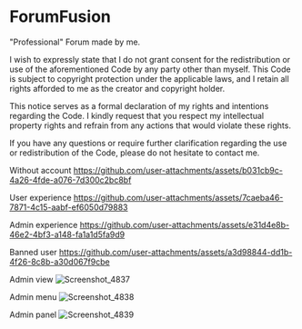 # ForumFusion
"Professional" Forum made by me.

I wish to expressly state that I do not grant consent for the redistribution or use of the aforementioned Code by any party other than myself. This Code is subject to copyright protection under the applicable laws, and I retain all rights afforded to me as the creator and copyright holder.

This notice serves as a formal declaration of my rights and intentions regarding the Code. I kindly request that you respect my intellectual property rights and refrain from any actions that would violate these rights.

If you have any questions or require further clarification regarding the use or redistribution of the Code, please do not hesitate to contact me.



Without account
https://github.com/user-attachments/assets/b031cb9c-4a26-4fde-a076-7d300c2bc8bf

User experience
https://github.com/user-attachments/assets/7caeba46-7871-4c15-aabf-ef6050d79883

Admin experience
https://github.com/user-attachments/assets/e31d4e8b-46e2-4bf3-a148-fa1a1d5fa9d9

Banned user
https://github.com/user-attachments/assets/a3d98844-dd1b-4f26-8c8b-a30d067f9cbe

Admin view
![Screenshot_4837](https://github.com/user-attachments/assets/779eb190-d56f-4796-a9c0-bdd1b4699fdb)

Admin menu
![Screenshot_4838](https://github.com/user-attachments/assets/eddd27de-088e-4997-9da1-bde194805c43)

Admin panel
![Screenshot_4839](https://github.com/user-attachments/assets/8022dd37-c972-4eb7-a702-0e6b4d34c427)


